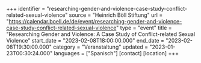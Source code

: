 +++
identifier = "researching-gender-and-violence-case-study-conflict-related-sexual-violence"
source = "Heinrich Böll Stiftung"
url = "https://calendar.boell.de/de/event/researching-gender-and-violence-case-study-conflict-related-sexual-violence"
type = "event"
title = "Researching Gender and Violence: A Case Study of Conflict-related Sexual Violence"
start_date = "2023-02-08T18:00:00.000"
end_date = "2023-02-08T19:30:00.000"
category = "Veranstaltung"
updated = "2023-01-23T00:30:24.000"
languages = ["Spanisch"]
[contact]
[location]
+++